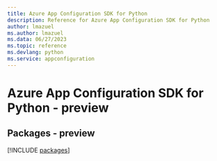 ```yaml
---
title: Azure App Configuration SDK for Python
description: Reference for Azure App Configuration SDK for Python
author: lmazuel
ms.author: lmazuel
ms.data: 06/27/2023
ms.topic: reference
ms.devlang: python
ms.service: appconfiguration
---
```

# Azure App Configuration SDK for Python - preview
## Packages - preview
[!INCLUDE [packages](app-configuration-index.md)]